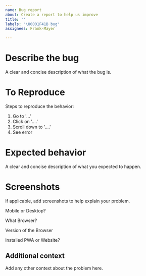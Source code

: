 ```yaml
---
name: Bug report
about: Create a report to help us improve
title: ''
labels: "\U0001F41B bug"
assignees: Frank-Mayer

---
```


# Describe the bug
A clear and concise description of what the bug is.

# To Reproduce
Steps to reproduce the behavior:
1. Go to '...'
2. Click on '....'
3. Scroll down to '....'
4. See error

# Expected behavior
A clear and concise description of what you expected to happen.

# Screenshots
If applicable, add screenshots to help explain your problem.

Mobile or Desktop?

What Browser?

Version of the Browser

Installed PWA or Website?

## Additional context
Add any other context about the problem here.
